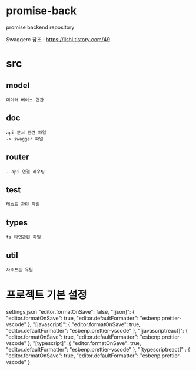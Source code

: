 # promise-back
promise backend repository


Swaggerc 참조 : https://llshl.tistory.com/49


# src

## model 
    데이터 베이스 연관

## doc
    api 문서 관련 파일
    -> swagger 파일

## router
    - api 연결 라우팅

## test
    테스트 관련 파일

## types
    ts 타입관련 파일

## util
    자주쓰는 유틸


# 프로젝트 기본 설정


settings.json
    "editor.formatOnSave": false,
    "[json]": {
        "editor.formatOnSave": true,
        "editor.defaultFormatter": "esbenp.prettier-vscode"
    },
    "[javascript]": {
        "editor.formatOnSave": true,
        "editor.defaultFormatter": "esbenp.prettier-vscode"
    },
    "[javascriptreact]": {
        "editor.formatOnSave": true,
        "editor.defaultFormatter": "esbenp.prettier-vscode"
    },
    "[typescript]": {
        "editor.formatOnSave": true,
        "editor.defaultFormatter": "esbenp.prettier-vscode"
    },
    "[typescriptreact]" : {
        "editor.formatOnSave": true,
        "editor.defaultFormatter": "esbenp.prettier-vscode"
    }